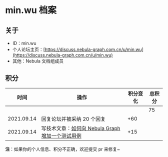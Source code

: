 # min.wu 档案

## 关于

- ID：min.wu
- 个人论坛主页：[https://discuss.nebula-graph.com.cn/u/min.wu](https://discuss.nebula-graph.com.cn/u/min.wu)
- 其他：Nebula 文档组成员

## 积分

| 时间 | 操作 | 积分变化 | 总积分  |
| --- | --- | --- | --- |
|  |  |  | 75 |
| 2021.09.14 | 回复论坛并被采纳 20 个回复 | +60 |  |
| 2021.09.14 | 写技术文章：[如何向 Nebula Graph 增加一个测试用例](https://discuss.nebula-graph.com.cn/t/topic/4665)​ ​| +15 |  |


**注**：如果你的个人信息、积分不正确，欢迎提交 pr 来修复~